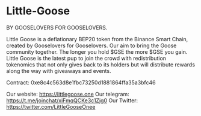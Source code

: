 # Little-Goose
BY GOOSELOVERS FOR GOOSELOVERS.

Little Goose is a deflationary BEP20 token from the Binance Smart Chain, created by Gooselovers for Gooselovers. Our aim to bring the Goose community together. The longer you hold $GSE the more $GSE you gain. Little Goose is the latest pup to join the crowd with redistribution tokenomics that not only gives back to its holders but will distribute rewards along the way with giveaways and events.

Contract: 0xe8c4c563d8e1fbc73250d1881864ffa35a3bfc46

Our website: https://littlegoose.one
Our telegram: https://t.me/joinchat/xiFmqQCKe3c1Zjg0
Our Twitter: https://twitter.com/LittleGooseOnee
